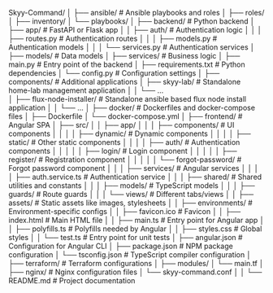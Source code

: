 Skyy-Command/
│
├── ansible/                                # Ansible playbooks and roles
│   ├── roles/
│   ├── inventory/
│   └── playbooks/
│
├── backend/                                # Python backend
│   ├── app/                                # FastAPI or Flask app
│   │   ├── auth/                           # Authentication logic
│   │   │   ├── routes.py                   # Authentication routes
│   │   │   ├── models.py                   # Authentication models
│   │   │   └── services.py                 # Authentication services
│   ├── models/                             # Data models
│   ├── services/                           # Business logic
│   ├── main.py                             # Entry point of the backend
│   ├── requirements.txt                    # Python dependencies
│   └── config.py                           # Configuration settings
│
├── components/                             # Additional applications
│   ├── skyy-lab/                           # Standalone home-lab management application
│   │   └── ...                             
│   ├── flux-node-installer/                # Standalone ansible based flux node install application
│   │   └── ... 
│
├── docker/                                 # Dockerfiles and docker-compose files
│   ├── Dockerfile
│   └── docker-compose.yml
│ 
├── frontend/                               # Angular SPA
│   ├── src/
│   │   ├── app/
│   │   │   ├── components/                 # UI components
│   │   │   │   ├── dynamic/                # Dynamic components
│   │   │   │   ├── static/                 # Other static components
│   │   │   │   ├── auth/                   # Authentication components
│   │   │   │   │   ├── login/              # Login component
│   │   │   │   │   ├── register/           # Registration component
│   │   │   │   │   └── forgot-password/    # Forgot password component
│   │   │   ├── services/                   # Angular services
│   │   │   │   ├── auth.service.ts         # Authentication service
│   │   │   ├── shared/                     # Shared utilities and constants
│   │   │   ├── models/                     # TypeScript models
│   │   │   ├── guards/                     # Route guards
│   │   │   └── views/                      # Different tabs/views
│   │   ├── assets/                         # Static assets like images, stylesheets
│   │   ├── environments/                   # Environment-specific configs
│   │   ├── favicon.ico                     # Favicon
│   │   ├── index.html                      # Main HTML file
│   │   ├── main.ts                         # Entry point for Angular app
│   │   ├── polyfills.ts                    # Polyfills needed by Angular
│   │   ├── styles.css                      # Global styles
│   │   └── test.ts                         # Entry point for unit tests
│   ├── angular.json                        # Configuration for Angular CLI
│   ├── package.json                        # NPM package configuration
│   └── tsconfig.json                       # TypeScript compiler configuration
│
├── terraform/                              # Terraform configurations
│   ├── modules/
│   └── main.tf
│
├── nginx/                                  # Nginx configuration files
│   └── skyy-command.conf
│
│
└── README.md                               # Project documentation
